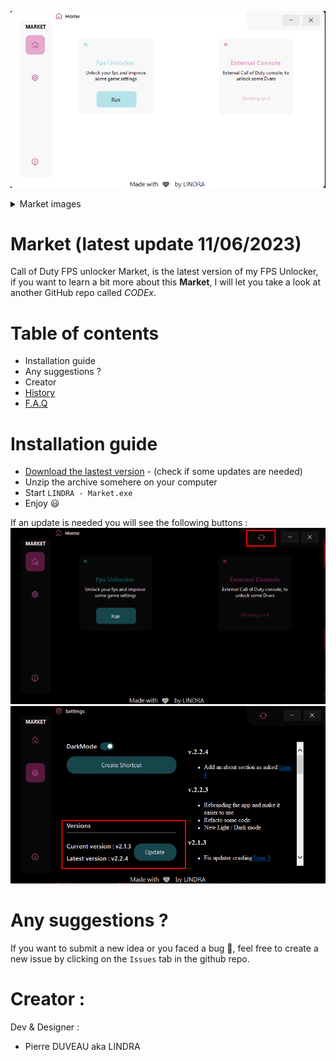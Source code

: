 ![](./_images/HomeLight.png)

<details>
<summary>Market images</summary>
<img src="./_images/Settings.png" name="fog&dof"/>
</details>


# Market (latest update 11/06/2023)
Call of Duty FPS unlocker Market, is the latest version of my FPS Unlocker, if you want to learn a bit more about this **Market**, I will let you take a look at another GitHub repo called *CODEx*.

# Table of contents
- Installation guide
- Any suggestions ?
- Creator
- [History](https://github.com/PierroD/Market/blob/main/_readmes/History.md)
- [F.A.Q](https://github.com/PierroD/Market/blob/main/_readmes/FAQ.md)

# Installation guide

- [Download the lastest version](https://raw.githubusercontent.com/PierroD/Market/main/_updates/Market%20v2.3.7.zip) - (check if some updates are needed)
- Unzip the archive somehere on your computer
- Start `LINDRA - Market.exe`
- Enjoy :smiley:

If an update is needed you will see the following buttons :
![](./_images/Update1.png)
![](./_images/Update2.png)


# Any suggestions ?

If you want to submit a new idea or you faced a bug :bug:, feel free to create a new issue by clicking on the `Issues` tab in the github repo.

# Creator :
Dev & Designer :
 - Pierre DUVEAU aka LINDRA

